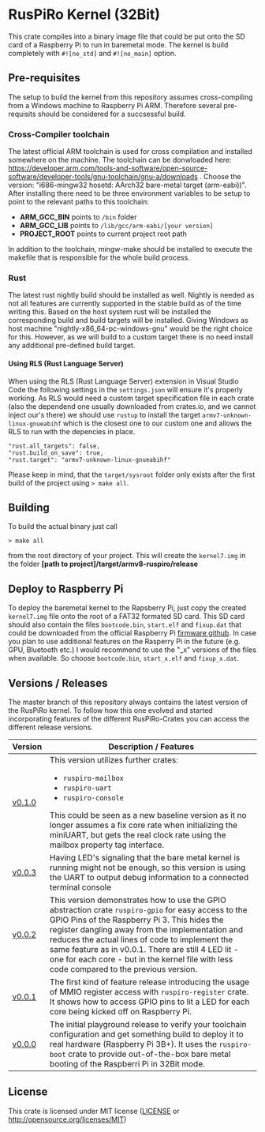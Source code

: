 # RusPiRo Kernel (32Bit)

This crate compiles into a binary image file that could be put onto the SD card of a Raspberry Pi to run in baremetal mode. The kernel is build completely with ``#![no_std]`` and ``#![no_main]`` option.

## Pre-requisites

The setup to build the kernel from this repository assumes cross-compiling from a Windows machine to Raspberry Pi ARM.
Therefore several pre-requisits should be considered for a succsessful build.

### Cross-Compiler toolchain

The latest official ARM toolchain is used for cross compilation and installed somewhere on the machine. The toolchain can
be donwloaded here: https://developer.arm.com/tools-and-software/open-source-software/developer-tools/gnu-toolchain/gnu-a/downloads .
Choose the version: "i686-mingw32 hosetd: AArch32 bare-metal target (arm-eabi))". After installing there need to be three 
environment variables to be setup to point to the relevant paths to this toolchain:
- **ARM_GCC_BIN** points to ``/bin`` folder
- **ARM_GCC_LIB** points to ``/lib/gcc/arm-eabi/[your version]``
- **PROJECT_ROOT** points to current project root path

In addition to the toolchain, mingw-make should be installed to execute the makefile that is responsible for the whole build
process.

### Rust

The latest rust nightly build should be installed as well. Nightly is needed as not all features are currently supported in the stable build as of the time writing this. Based on the host system rust will be installed the corresponding build and build targets will be installed. Giving Windows as host machine "nightly-x86_64-pc-windows-gnu" would be the right choice for this. However, as we will build to a custom target there is no need install any additional pre-defined build target.

#### Using RLS (Rust Language Server)
When using the RLS (Rust Language Server) extension in Visual Studio Code the following settings in the ``settings.json`` will ensure it's properly working.
As RLS would need a custom target specification file in each crate (also the dependend one usually downloaded from crates.io, and we cannot inject our's there) we should
use ``rustup`` to install the target ``armv7-unknown-linux-gnueabihf`` which is the closest one to our custom one and allows the RLS to run with the depencies in place.

```
"rust.all_targets": false,
"rust.build_on_save": true,
"rust.target": "armv7-unknown-linux-gnueabihf"
```
Please keep in mind, that the ``target/sysroot`` folder only exists after the first build of the project using ``> make all``.

## Building

To build the actual binary just call
```
> make all
```
from the root directory of your project. This will create the ``kernel7.img`` in the folder **[path to project]/target/armv8-ruspiro/release**

## Deploy to Raspberry Pi

To deploy the baremetal kernel to the Rapsberry Pi, just copy the created ``kernel7.img`` file onto the root of a FAT32 formated SD card. This SD card should also contain the files ``bootcode.bin``, ``start.elf`` and ``fixup.dat`` that could be downloaded from the official Raspberry Pi [firmware github](https://github.com/raspberrypi/firmware/tree/master/boot). In case you plan to use additional features on the Rasperry Pi in the future (e.g. GPU, Bluetooth etc.) I would recommend to use the "_x" versions of the files when available. So choose ``bootcode.bin``, ``start_x.elf`` and ``fixup_x.dat``.

## Versions / Releases

The master branch of this repository always contains the latest version of the RusPiRo kernel. To follow how this one evolved and started incorporating features of the different RusPiRo-Crates you can access the different release versions.

| Version | Description / Features              |
|---------|-------------------------------------|
|[v0.1.0](https://github.com/RusPiRo/ruspiro-kernel/tree/v0.1.0)|This version utilizes further crates:<ul><li>``ruspiro-mailbox``</li><li>``ruspiro-uart``</li><li>``ruspiro-console``</li></ul> This could be seen as a new baseline version as it no longer assumes a fix core rate when initializing the miniUART, but gets the real clock rate using the mailbox property tag interface.|
|[v0.0.3](https://github.com/RusPiRo/ruspiro-kernel/tree/v0.0.3)|Having LED's signaling that the bare metal kernel is running might not be enough, so this version is using the UART to output debug information to a connected terminal console|
|[v0.0.2](https://github.com/RusPiRo/ruspiro-kernel/tree/v0.0.2)|This version demonstrates how to use the GPIO abstraction crate ``ruspiro-gpio`` for easy access to the GPIO Pins of the Raspberry Pi 3. This hides the register dangling away from the implementation and reduces the actual lines of code to implement the same feature as in v0.0.1. There are still 4 LED lit - one for each core - but in the kernel file with less code compared to the previous version.|
|[v0.0.1](https://github.com/RusPiRo/ruspiro-kernel/tree/v0.0.1)|The first kind of feature release introducing the usage of MMIO register access with ``ruspiro-register`` crate. It shows how to access GPIO pins to lit a LED for each core being kicked off on Raspberry Pi.|
|[v0.0.0](https://github.com/RusPiRo/ruspiro-kernel/tree/v0.0.0)|The initial playground release to verify your toolchain configuration and get something build to deploy it to real hardware (Raspberry Pi 3B+). It uses the ``ruspiro-boot`` crate to provide out-of-the-box bare metal booting of the Raspberri Pi in 32Bit mode.|

## License
This crate is licensed under MIT license ([LICENSE](LICENSE) or http://opensource.org/licenses/MIT)